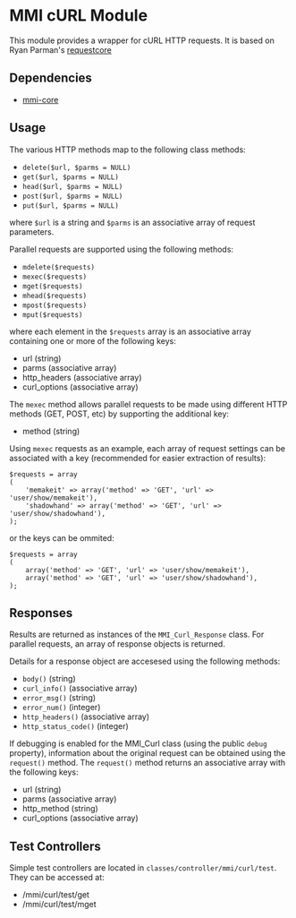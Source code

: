 # MMI cURL Module

This module provides a wrapper for cURL HTTP requests.  It is based on
Ryan Parman's [requestcore](http://github.com/skyzyx/requestcore)

## Dependencies

* [mmi-core](http://github.com/memakeit/mmi-core)

## Usage
The various HTTP methods map to the following class methods:

* `delete($url, $parms = NULL)`
* `get($url, $parms = NULL)`
* `head($url, $parms = NULL)`
* `post($url, $parms = NULL)`
* `put($url, $parms = NULL)`

where `$url` is a string and `$parms` is an associative array of request parameters.

Parallel requests are supported using the following methods:

* `mdelete($requests)`
* `mexec($requests)`
* `mget($requests)`
* `mhead($requests)`
* `mpost($requests)`
* `mput($requests)`

where each element in the `$requests` array is an associative array containing
one or more of the following keys:

* url (string)
* parms (associative array)
* http_headers (associative array)
* curl_options (associative array)

The `mexec` method allows parallel requests to be made using different HTTP
methods (GET, POST, etc) by supporting the additional key:

* method (string)

Using `mexec` requests as an example, each array of request settings can be
associated with a key (recommended for easier extraction of results):

	$requests = array
	(
		'memakeit' => array('method' => 'GET', 'url' => 'user/show/memakeit'),
		'shadowhand' => array('method' => 'GET', 'url' => 'user/show/shadowhand'),
	);

or the keys can be ommited:

	$requests = array
	(
		array('method' => 'GET', 'url' => 'user/show/memakeit'),
		array('method' => 'GET', 'url' => 'user/show/shadowhand'),
	);


## Responses
Results are returned as instances of the `MMI_Curl_Response` class.  For parallel
requests, an array of response objects is returned.

Details for a response object are accesesed using the following methods:

* `body()` (string)
* `curl_info()` (associative array)
* `error_msg()` (string)
* `error_num()` (integer)
* `http_headers()` (associative array)
* `http_status_code()` (integer)

If debugging is enabled for the MMI_Curl class (using the public `debug` property),
information about the original request can be obtained using the `request()` method.
The `request()` method returns an associative array with the following keys:

* url (string)
* parms (associative array)
* http_method (string)
* curl_options (associative array)

## Test Controllers
Simple test controllers are located in `classes/controller/mmi/curl/test`.
They can be accessed at:

* _<your-server>_/mmi/curl/test/get
* _<your-server>_/mmi/curl/test/mget
